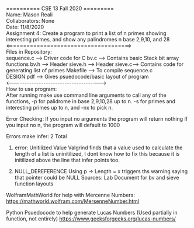========== CSE 13 Fall 2020 =========  
Name: Mason Reali  
Collaborators: None  
Date: 11/8/2020  
Assignment 4: Create a program to print a list of n primes showing interesting primes, and
	show any palindromes n base 2,9,10, and 28  
<=====================================>  
Files in Repository:  
	sequence.c --> Driver code for C 
	bv.c --> Contains basic Stack bit array functions
	bv.h --> Header 
	sieve.h --> Header
	sieve.c--> Contains code for generating list of primes
	Makefile --> To compile sequence.c  
	DESIGN.pdf --> Gives psuedocode/basic layout of program   
<------------------------------------->  
How to use program:  
	After running make use command line arguments to call any of the functions, 
-p for palidrome in base 2,9,10,28 up to n. -s for primes and interesting primes up to n,
 and -nx to pick n.

Error Checking: 
If you input no arguments the program will return nothing
If you input no n, the program will default to 1000

Errors make infer:
	2 Total
1.	error: Unitilized Value 
	Valgrind finds that a value used to calculate the length of a list is uninitilized,
	I dont know how to  fix this because it is initilized above the line that infer points too.

2.	NULL_DEREFERENCE 
	Using p -> Length = x triggers ths warning saying that pointer could be NULL
Sources:
Lab Document for bv and sieve function layouts

WolframMathWorld for help with Mercenne Numbers:
	https://mathworld.wolfram.com/MersenneNumber.html

Python Psuedocode to help generate Lucas Numbers (Used partially in function, not entirely)
	https://www.geeksforgeeks.org/lucas-numbers/
	






